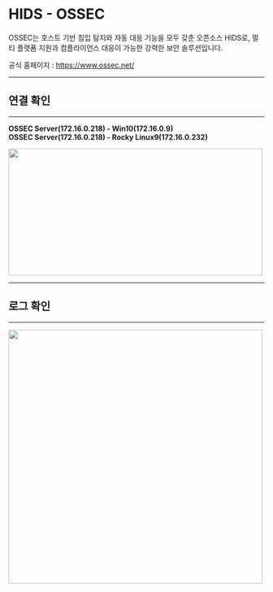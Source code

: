 
# HIDS - OSSEC

OSSEC는 호스트 기반 침입 탐지와 자동 대응 기능을 모두 갖춘 오픈소스 HIDS로, 멀티 플랫폼 지원과 컴플라이언스 대응이 가능한 강력한 보안 솔루션입니다.

공식 홈페이지 : https://www.ossec.net/

---
## 연결 확인
---

**OSSEC Server(172.16.0.218) - Win10(172.16.0.9)**  
**OSSEC Server(172.16.0.218) - Rocky Linux9(172.16.0.232)**  

<img src="https://github.com/user-attachments/assets/dcc28754-62d0-4b76-bdf2-c8eb58b17dc9" width=500 height=250>

---
## 로그 확인
---

<img src="https://github.com/user-attachments/assets/2e87dde9-4d51-400a-9bd7-463579a64e81" width=500 height=500>



